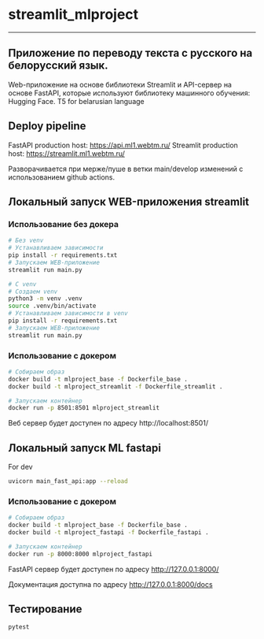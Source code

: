 # streamlit_mlproject
_________________________________________
## Приложение по переводу текста с русского на белорусский язык.
Web-приложение на основе библиотеки Streamlit и API-сервер на основе FastAPI, которые используют библиотеку машинного обучения: Hugging Face.
T5 for belarusian language

## Deploy pipeline

FastAPI production host: https://api.ml1.webtm.ru/
Streamlit production host: https://streamlit.ml1.webtm.ru/

Разворачивается при мерже/пуше в ветки main/develop изменений с использованием github actions.

## Локальный запуск WEB-приложения streamlit

### Использование без докера
```bash
# Без venv
# Устанавливаем зависимости 
pip install -r requirements.txt
# Запускаем WEB-приложение
streamlit run main.py

# С venv
# Создаем venv
python3 -m venv .venv
source .venv/bin/activate
# Устанавливаем зависимости в venv 
pip install -r requirements.txt
# Запускаем WEB-приложение 
streamlit run main.py
```

### Использование с докером
```bash
# Собираем образ
docker build -t mlproject_base -f Dockerfile_base .
docker build -t mlproject_streamlit -f Dockerfile_streamlit .

# Запускаем контейнер
docker run -p 8501:8501 mlproject_streamlit
```

 Веб сервер будет доступен по адресу http://localhost:8501/

## Локальный запуск ML fastapi

For dev

```bash
uvicorn main_fast_api:app --reload
```

### Использование с докером
```bash
# Собираем образ
docker build -t mlproject_base -f Dockerfile_base .
docker build -t mlproject_fastapi -f Dockerfile_fastapi .

# Запускаем контейнер
docker run -p 8000:8000 mlproject_fastapi
```

FastAPI сервер будет доступен по адресу http://127.0.0.1:8000/

Документация доступна по адресу http://127.0.0.1:8000/docs

## Тестирование

```bash
pytest
```


